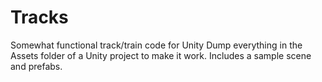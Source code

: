 # Tracks
Somewhat functional track/train code for Unity
Dump everything in the Assets folder of a Unity project to make it work.
Includes a sample scene and prefabs.
